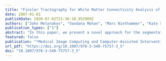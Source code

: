 ```yaml
---
title: "Finsler Tractography for White Matter Connectivity Analysis of the Cingulum Bundle"
date: 2007-01-01
publishDate: 2020-07-02T21:36:10.952969Z
authors: ["John Melonakos", "Vandana Mohan", "Marc Niethammer", "Kate Smith", "Marek Kubicki", "Allen R. Tannenbaum"]
publication_types: ["1"]
abstract: "In this paper, we present a novel approach for the segmentation of white matter tracts based on Finsler active contours. This technique provides an optimal measure of connectivity, explicitly segments the connecting fiber bundle, and is equipped with a metric which is able to utilize the directional information of high angular resolution data. We demonstrate the effectiveness of the algorithm for segmenting the cingulum bundle."
featured: false
publication: "*Medical Image Computing and Computer-Assisted Intervention - MICCAI 2007, 10th International Conference, Brisbane, Australia, October 29 - November 2, 2007, Proceedings, Part I*"
url_pdf: "https://doi.org/10.1007/978-3-540-75757-3_5"
doi: "10.1007/978-3-540-75757-3_5"
---
```


